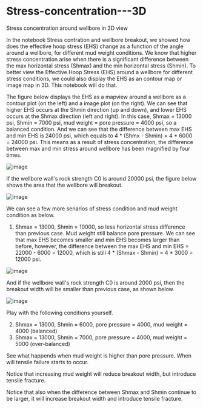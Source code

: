 # Stress-concentration---3D
Stress concentration around wellbore in 3D view

In the notebook Stress contration and wellbore breakout, we showed how does the effective hoop stress (EHS) change as a function of the angle around a wellbore, for different mud weight conditions. We know that higher stress concentration arise when there is a significant difference between the max horizontal stress (Shmax) and the min horizontal stress (Shmin). To better view the Effective Hoop Stress (EHS) around a wellbore for different stress conditions, we could also display the EHS as an contour map or image map in 3D. This notebook will do that.

The figure below displays the EHS as a mapview around a wellbore as a contour plot (on the left) and a image plot (on the right). We can see that higher EHS occurs at the Shmin direction (up and down), and lower EHS occurs at the Shmax direction (left and right). In this case, Shmax = 13000 psi, Shmin = 7000 psi, mud weight = pore pressure = 4000 psi, so a balanced condition. And we can see that the difference between max EHS and min EHS is 24000 psi, which equals to 4 * (Shmx - Shmin) = 4 * 6000 = 24000 psi. This means as a result of stress concentration, the difference between max and min stress around wellbore has been magnified by four times.

![image](https://github.com/user-attachments/assets/948b51b3-ed52-4e2d-af5e-9a1982c010f5)

If the wellbore wall's rock strength C0 is around 20000 psi, the figure below shows the area that the wellbore will breakout.

![image](https://github.com/user-attachments/assets/5d10eb67-01b6-4112-a8c4-d224f0c3baf2)

We can see a few more senarios of stress condition and mud weight condition as below.

1. Shmax = 13000, Shmin = 10000, so less horizontal stress difference than previous case. Mud weight still balance pore pressure. We can see that max EHS becomes smaller and min EHS becomes larger than before, however, the difference between the max EHS and min EHS = 22000 - 6000 = 12000, which is still 4 * (Shmax - Shmin) = 4 * 3000 = 12000 psi.

![image](https://github.com/user-attachments/assets/4fc842e9-45d5-488f-ae31-0760e0941ca8)

And if the wellbore wall's rock strength C0 is around 2000 psi, then the breakout width will be smaller than previous case, as shown below.

![image](https://github.com/user-attachments/assets/da9d0a3f-7b5e-4915-b3df-7214483121f1)

Play with the following conditions yourself.

2. Shmax = 13000, Shmin = 6000, pore pressure = 4000, mud weight = 4000 (balanced)
3. Shmax = 13000, Shmin = 7000, pore pressure = 4000, mud weight = 5000 (over-balanced)

See what happends when mud weight is higher than pore pressure. When will tensile failure starts to occur.

Notice that increasing mud weight will reduce breakout width, but introduce tensile fracture. 

Notice that also when the difference between Shmax and Shmin continue to be larger, it will increase breakout width and introduce tensile fracture.
